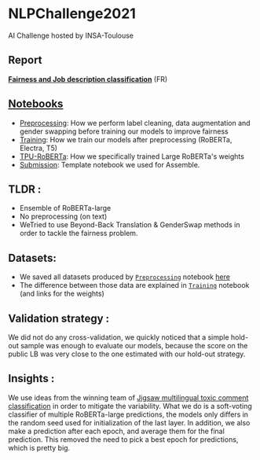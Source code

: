 # NLPChallenge2021
AI Challenge hosted by INSA-Toulouse

## Report
[**Fairness and Job description classification**](/report/master.pdf) (FR)

## [Notebooks](/notebooks/)
- [Preprocessing](/notebooks/Preprocessing.ipynb): How we perform label cleaning, data augmentation and gender swapping before training our models to improve fairness
- [Training](/notebooks/Training.ipynb): How we train our models after preprocessing (RoBERTa, Electra, T5)
- [TPU-RoBERTa](/notebooks/tpu-roberta-large.ipynb): How we specifically trained Large RoBERTa's weights
- [Submission](/notebooks/submission-ensemble.ipynb): Template notebook we used for Assemble.

## TLDR :

* Ensemble of RoBERTa-large
* No preprocessing (on text)
* WeTried to use Beyond-Back Translation & GenderSwap methods in order to tackle the fairness problem.

## Datasets:
- We saved all datasets produced by [`Preprocessing`](/notebooks/Preprocessing.ipynb) notebook [here](https://drive.google.com/drive/folders/1QyPvtM-cVdtwztnyWsLMFQAT8Bejv0nd?usp=sharing)
- The difference between those data are explained in [`Training`](/notebooks/Training.ipynb) notebook (and links for the weights)

## Validation strategy :
We did not do any cross-validation, we quickly noticed that a simple hold-out sample was enough to evaluate our models, because the score on the public LB was very close to the one estimated with our hold-out strategy.


## Insights :

We use ideas from the winning team of [Jigsaw multilingual toxic comment classification](https://www.kaggle.com/c/jigsaw-multilingual-toxic-comment-classification/discussion/160862) in order to mitigate the variability. What we do is a soft-voting classifier of multiple RoBERTa-large predictions, the models only differs in the random seed used for initialization of the last layer. In addition, we also make a prediction after each epoch, and average them for the final prediction. This removed the need to pick a best epoch for predictions, which is pretty big.